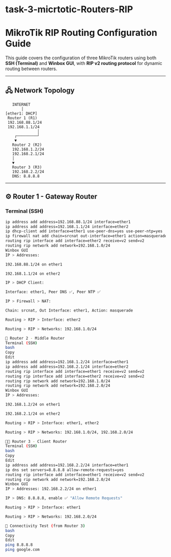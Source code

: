 # task-3-micrtotic-Routers-RIP


# MikroTik RIP Routing Configuration Guide

This guide covers the configuration of three MikroTik routers using both **SSH (Terminal)** and **Winbox GUI**, with **RIP v2 routing protocol** for dynamic routing between routers.

---

## 🖧 Network Topology


       INTERNET
           │
    [ether1: DHCP]
     Router 1 (R1)
     192.168.88.1/24
     192.168.1.1/24
                  │
        ┌─────────┘
        ▼
       Router 2 (R2)
       192.168.1.2/24
       192.168.2.1/24
       │
       ▼
       Router 3 (R3)
       192.168.2.2/24
       DNS: 8.8.8.8


---

## ⚙️ Router 1 - Gateway Router

### Terminal (SSH)
```bash
ip address add address=192.168.88.1/24 interface=ether1
ip address add address=192.168.1.1/24 interface=ether2
ip dhcp-client add interface=ether1 use-peer-dns=yes use-peer-ntp=yes
ip firewall nat add chain=srcnat out-interface=ether1 action=masquerade
routing rip interface add interface=ether2 receive=v2 send=v2
routing rip network add network=192.168.1.0/24
Winbox GUI
IP > Addresses:

192.168.88.1/24 on ether1

192.168.1.1/24 on ether2

IP > DHCP Client:

Interface: ether1, Peer DNS ✅, Peer NTP ✅

IP > Firewall > NAT:

Chain: srcnat, Out Interface: ether1, Action: masquerade

Routing > RIP > Interface: ether2

Routing > RIP > Networks: 192.168.1.0/24

🔁 Router 2 - Middle Router
Terminal (SSH)
bash
Copy
Edit
ip address add address=192.168.1.2/24 interface=ether1
ip address add address=192.168.2.1/24 interface=ether2
routing rip interface add interface=ether1 receive=v2 send=v2
routing rip interface add interface=ether2 receive=v2 send=v2
routing rip network add network=192.168.1.0/24
routing rip network add network=192.168.2.0/24
Winbox GUI
IP > Addresses:

192.168.1.2/24 on ether1

192.168.2.1/24 on ether2

Routing > RIP > Interface: ether1, ether2

Routing > RIP > Networks: 192.168.1.0/24, 192.168.2.0/24

🧑‍💻 Router 3 - Client Router
Terminal (SSH)
bash
Copy
Edit
ip address add address=192.168.2.2/24 interface=ether1
ip dns set servers=8.8.8.8 allow-remote-requests=yes
routing rip interface add interface=ether1 receive=v2 send=v2
routing rip network add network=192.168.2.0/24
Winbox GUI
IP > Addresses: 192.168.2.2/24 on ether1

IP > DNS: 8.8.8.8, enable ✅ "Allow Remote Requests"

Routing > RIP > Interface: ether1

Routing > RIP > Networks: 192.168.2.0/24

🧪 Connectivity Test (from Router 3)
bash
Copy
Edit
ping 8.8.8.8
ping google.com
